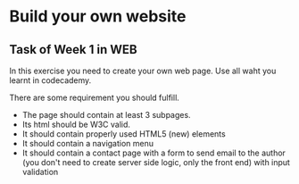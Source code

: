 <h1>Build your own website</h1>

<h2>Task of Week 1 in WEB</h2>

In this exercise you need to create your own web page. Use all waht you learnt in codecademy.

There are some requirement you should fulfill.
<ul>
<li>The page should contain at least 3 subpages.</li>
<li>Its html should be W3C valid.</li>
<li>It should contain properly used HTML5 (new) elements</li>
<li>It should contain a navigation menu</li>
<li>It should contain a contact page with a form to send email to the author (you don't need to create server side logic, only the front end) with input validation</li>
<ul>